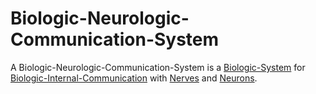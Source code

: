 # Biologic-Neurologic-Communication-System

A Biologic-Neurologic-Communication-System is a [Biologic-System](40000021.md) for [Biologic-Internal-Communication](40000057.md) with [Nerves](40000048.md) and [Neurons](40000060.md).
